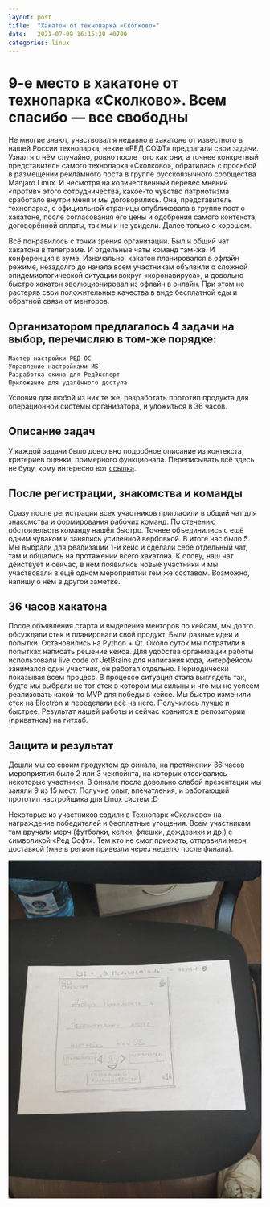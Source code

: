 ```yaml
---
layout: post
title:  "Хакатон от технопарка «Сколково»"
date:   2021-07-09 16:15:20 +0700
categories: linux
---
```

# 9-е место в хакатоне от технопарка «Сколково». Всем спасибо — все свободны

Не многие знают, участвовал я недавно в хакатоне от известного в нашей России технопарка, некие «РЕД СОФТ» предлагали свои задачи. Узнал я о нём случайно, ровно после того как они, а точнее конкретный представитель самого технопарка «Сколково», обратилась с просьбой в размещении рекламного поста в группе русскоязычного сообщества Manjaro Linux. И несмотря на количественный перевес мнений «против» этого сотрудничества, какое-то чувство патриотизма сработало внутри меня и мы договорились. Она, представитель технопарка, с официальной страницы опубликовала в группе пост о хакатоне, после согласования его цены и одобрения самого контекста, договорённой оплаты, так мы и не увидели. Далее только о хорошем.

Всё понравилось с точки зрения организации. Был и общий чат хакатона в телеграме. И отдельные чаты команд там-же. И конференция в зуме. Изначально, хакатон планировался в офлайн режиме, незадолго до начала всем участникам объявили о сложной эпидемиологической ситуации вокруг «коронавируса», и довольно быстро хакатон эволюционировал из офлайн в онлайн. При этом не растеряв свои положительные качества в виде бесплатной еды и обратной связи от менторов.

## Организатором предлагалось 4 задачи на выбор, перечисляю в том-же порядке:

```
Мастер настройки РЕД ОС
Управление настройками ИБ
Разработка скина для РедЭксперт
Приложение для удалённого доступа
```

Условия для любой из них те же, разработать прототип продукта для операционной системы организатора, и уложиться в 36 часов.

## Описание задач

У каждой задачи было довольно подробное описание из контекста, критериев оценки, примерного функционала. Переписывать всё здесь не буду, кому интересно вот [ссылка](https://www.notion.so/b98c20dbd4c84eb4b04a1b30d6214801).

## После регистрации, знакомства и команды

Сразу после регистрации всех участников пригласили в общий чат для знакомства и формирования рабочих команд. По стечению обстоятельств команду нашёл быстро. Точнее объединились с ещё одним чуваком и занялись усиленной вербовкой. В итоге нас было 5. Мы выбрали для реализации 1-й кейс и сделали себе отдельный чат, там и общались на протяжении всего хакатона. К слову, наш чат действует и сейчас, в нём появились новые участники и мы участвовали в ещё одном мероприятии тем же составом. Возможно, напишу о нём в другой заметке.

## 36 часов хакатона

После объявления старта и выделения менторов по кейсам, мы долго обсуждали стек и планировали свой продукт. Были разные идеи и попытки. Остановились на Python + Qt. Около суток мы потратили в попытках написать решение кейса. Для удобства организации работы использовали live code от JetBrains для написания кода, интерфейсом занимался один участник, он работал отдельно. Периодически показывая всем процесс. В процессе ситуация стала выглядеть так, будто мы выбрали не тот стек в котором мы сильны и что мы не успеем реализовать какой-то MVP для победы в кейсе. Мы быстро изменили стек на Electron и переделали всё на него. Получилось лучше и быстрее. Результат нашей работы и сейчас хранится в репозитории (приватном) на гитхаб.

## Защита и результат

Дошли мы со своим продуктом до финала, на протяжении 36 часов мероприятия было 2 или 3 чекпойнта, на которых отсеивались некоторые участники. В финале после довольно слабой презентации мы заняли 9 из 15 мест. Получив опыт, впечатления, и работающий прототип настройщика для Linux систем :D

Некоторые из участников ездили в Технопарк «Сколково» на награждение победителей и бесплатные угощения. Всем участникам там вручали мерч (футболки, кепки, флешки, дождевики и др.) с символикой «Ред Софт». Тем кто не смог приехать, отправили мерч доставкой (мне в регион привезли через неделю после финала).

![image-20210709160732015](image-20210709160732015.png)

